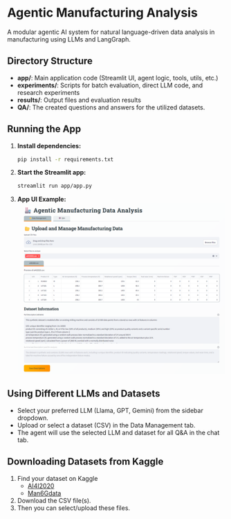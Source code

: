 # Agentic Manufacturing Analysis

A modular agentic AI system for natural language-driven data analysis in manufacturing using LLMs and LangGraph.

## Directory Structure

- **app/**: Main application code (Streamlit UI, agent logic, tools, utils, etc.)
- **experiments/**: Scripts for batch evaluation, direct LLM code, and research experiments
- **results/**: Output files and evaluation results
- **QA/**: The created questions and answers for the utilized datasets. 

## Running the App

1. **Install dependencies:**
   ```bash
   pip install -r requirements.txt
   ```
2. **Start the Streamlit app:**
   ```bash
   streamlit run app/app.py
   ```
3. **App UI Example:**
   ![App Screenshot](assets/Screenshot%202025-07-09%20150015.png)

## Using Different LLMs and Datasets
- Select your preferred LLM (Llama, GPT, Gemini) from the sidebar dropdown.
- Upload or select a dataset (CSV) in the Data Management tab.
- The agent will use the selected LLM and dataset for all Q&A in the chat tab.

## Downloading Datasets from Kaggle
1. Find your dataset on Kaggle 
    * [AI4I2020](https://www.kaggle.com/datasets/stephanmatzka/predictive-maintenance-dataset-ai4i-2020/data)
    * [Man6Gdata](https://www.kaggle.com/datasets/ziya07/intelligent-manufacturing-dataset)
2. Download the CSV file(s).
3. Then you can select/upload these files.

